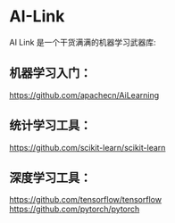 # AI-Link

AI Link 是一个干货满满的机器学习武器库:

## 机器学习入门：
https://github.com/apachecn/AiLearning

## 统计学习工具：
https://github.com/scikit-learn/scikit-learn
  
## 深度学习工具：
https://github.com/tensorflow/tensorflow
https://github.com/pytorch/pytorch
